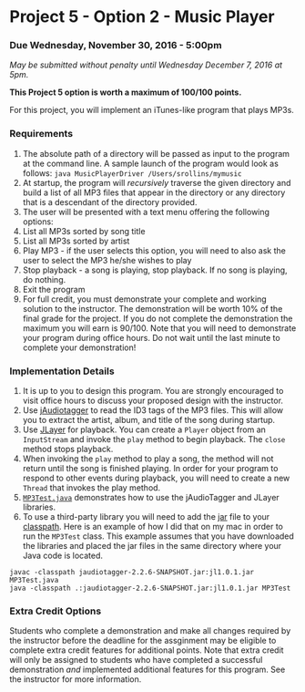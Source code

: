 Project 5 - Option 2 - Music Player
===================================

### Due Wednesday, November 30, 2016 - 5:00pm
*May be submitted without penalty until Wednesday December 7, 2016 at 5pm.*

**This Project 5 option is worth a maximum of 100/100 points.**

For this project, you will implement an iTunes-like program that plays MP3s.  

### Requirements

1. The absolute path of a directory will be passed as input to the program at the command line.  A sample launch of the program would look as follows: `java MusicPlayerDriver /Users/srollins/mymusic`
2. At startup, the program will *recursively* traverse the given directory and build a list of all MP3 files that appear in the directory or any directory that is a descendant of the directory provided.
3. The user will be presented with a text menu offering the following options:
  1. List all MP3s sorted by song title
  2. List all MP3s sorted by artist
  3. Play MP3 - if the user selects this option, you will need to also ask the user to select the MP3 he/she wishes to play
  4. Stop playback - a song is playing, stop playback.  If no song is playing, do nothing.
  5. Exit the program
4. For full credit, you must demonstrate your complete and working solution to the instructor. The demonstration will be worth 10% of the final grade for the project. If you do not complete the demonstration the maximum you will earn is 90/100. Note that you will need to demonstrate your program during office hours. Do not wait until the last minute to complete your demonstration!

### Implementation Details

1. It is up to you to design this program. You are strongly encouraged to visit office hours to discuss your proposed design with the instructor.
2. Use [jAudiotagger](http://www.jthink.net/jaudiotagger/) to read the ID3 tags of the MP3 files.  This will allow you to extract the artist, album, and title of the song during startup.
3. Use [JLayer](http://www.javazoom.net/javalayer/javalayer.html) for playback.  You can create a `Player` object from an `InputStream` and invoke the `play` method to begin playback.  The `close` method stops playback.
4. When invoking the `play` method to play a song, the method will not return until the song is finished playing.  In order for your program to respond to other events during playback, you will need to create a new `Thread` that invokes the play method.  
5. [`MP3Test.java`](code/MP3Test.java) demonstrates how to use the jAudioTagger and JLayer libraries.
6. To use a third-party library you will need to add the [jar](https://en.wikipedia.org/wiki/JAR_(file_format)) file to your [classpath](https://en.wikipedia.org/wiki/Classpath_(Java)). Here is an example of how I did that on my mac in order to run the `MP3Test` class. This example assumes that you have downloaded the libraries and placed the jar files in the same directory where your Java code is located.

```
javac -classpath jaudiotagger-2.2.6-SNAPSHOT.jar:jl1.0.1.jar MP3Test.java
java -classpath .:jaudiotagger-2.2.6-SNAPSHOT.jar:jl1.0.1.jar MP3Test
```

### Extra Credit Options

Students who complete a demonstration and make all changes required by the instructor before the deadline for the assginment may be eligible to complete extra credit features for additional points. Note that extra credit will only be assigned to students who have completed a successful demonstration *and* implemented additional features for this program. See the instructor for more information.
